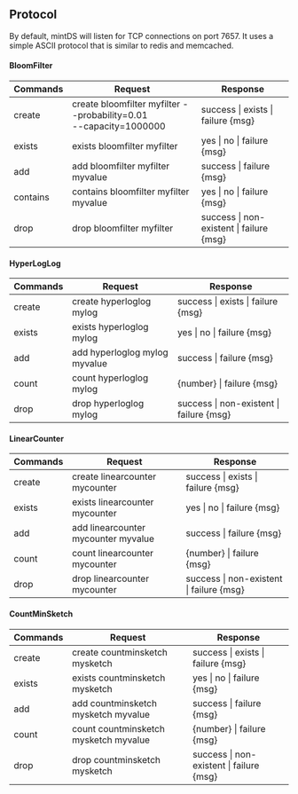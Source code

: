 Protocol
--------

By default, mintDS will listen for TCP connections on port 7657. It uses a simple ASCII protocol that is similar to redis and memcached.

#### BloomFilter

| Commands   | Request                               | Response                                 |
|------------|---------------------------------------|------------------------------------------|
| create     | create bloomfilter myfilter --probability=0.01 <br>--capacity=1000000 | success \| exists \| failure {msg}       |
| exists     | exists bloomfilter myfilter           | yes \| no \| failure {msg}               |
| add        | add bloomfilter myfilter myvalue      | success \| failure {msg}                 |
| contains   | contains bloomfilter myfilter myvalue | yes \| no \| failure {msg}               |
| drop       | drop bloomfilter myfilter             | success \| non-existent \| failure {msg} |

#### HyperLogLog

| Commands   | Request                       | Response                                 |
|------------|-------------------------------|------------------------------------------|
| create     | create hyperloglog mylog      | success \| exists \| failure {msg}       |
| exists     | exists hyperloglog mylog      | yes \| no \| failure {msg}               |
| add        | add hyperloglog mylog myvalue | success \| failure {msg}                 |
| count      | count hyperloglog mylog       | {number} \| failure {msg}                |
| drop       | drop hyperloglog mylog        | success \| non-existent \| failure {msg} |

#### LinearCounter

| Commands   | Request                             | Response                                 |
|------------|-------------------------------------|------------------------------------------|
| create     | create linearcounter mycounter      | success \| exists \| failure {msg}       |
| exists     | exists linearcounter mycounter      | yes \| no \| failure {msg}               |
| add        | add linearcounter mycounter myvalue | success \| failure {msg}                 |
| count      | count linearcounter mycounter       | {number} \| failure {msg}                |
| drop       | drop linearcounter mycounter        | success \| non-existent \| failure {msg} |

#### CountMinSketch

| Commands   | Request                               | Response                                 |
|------------|---------------------------------------|------------------------------------------|
| create     | create countminsketch mysketch        | success \| exists \| failure {msg}       |
| exists     | exists countminsketch mysketch        | yes \| no \| failure {msg}               |
| add        | add countminsketch mysketch myvalue   | success \| failure {msg}                 |
| count      | count countminsketch mysketch myvalue | {number} \| failure {msg}                |
| drop       | drop countminsketch mysketch          | success \| non-existent \| failure {msg} |


